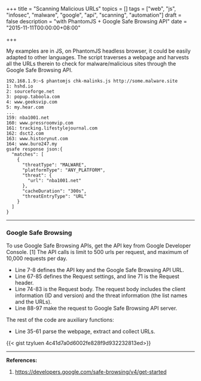 +++
title = "Scanning Malicious URLs"
topics = []
tags = ["web", "js", "infosec", "malware", "google", "api", "scanning", "automation"]
draft = false
description = "with PhantomJS + Google Safe Browsing API"
date = "2015-11-11T00:00:00+08:00"

+++


My examples are in JS, on PhantomJS headless browser, it could be easily adapted to other languages. The script traverses a webpage and harvests all the URLs therein to check for malware/malicious sites through the Google Safe Browsing API.

```
192.168.1.9:~$ phantomjs chk-malinks.js http://some.malware.site
1: hshd.io
2: sourceforge.net
3: popup.taboola.com
4: www.geeksvip.com
5: my.hear.com
...
159: nba1001.net
160: www.pressroomvip.com
161: tracking.lifestylejournal.com
162: dsct2.com
163: www.historynut.com
164: www.buro247.my
gsafe response json:{
  "matches": [
    {
      "threatType": "MALWARE",
      "platformType": "ANY_PLATFORM",
      "threat": {
        "url": "nba1001.net"
      },
      "cacheDuration": "300s",
      "threatEntryType": "URL"
    }
  ]
}
```

---
### Google Safe Browsing

To use Google Safe Browsing APIs, get the API key from Google Developer Console. [1] The API calls is limit to 500 urls per request, and maximum of 10,000 requests per day.


* Line 7-8 defines the API key and the Google Safe Browsing API URL.
* Line 67-85 defines the Request settings, and line 71 is the Request header.
* Line 74-83 is the Request body. The request body includes the client information (ID and version) and the threat information (the list names and the URLs). 
* Line 88-97 make the request to Google Safe Browsing API server.

The rest of the code are auxiliary functions:

* Line 35-61 parse the webpage, extract and collect URLs.

{{< gist tzyluen 4c41d7a0d6002fe828f9d932232813ed>}}

---
**References:**
1. https://developers.google.com/safe-browsing/v4/get-started
